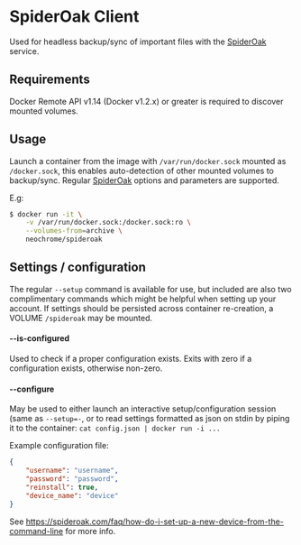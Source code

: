 # SpiderOak Client
Used for headless backup/sync of important files with the [SpiderOak] service.

## Requirements
Docker Remote API v1.14 (Docker v1.2.x) or greater is required to discover mounted volumes.

## Usage
Launch a container from the image with `/var/run/docker.sock` mounted as `/docker.sock`,
this enables auto-detection of other mounted volumes to backup/sync.
Regular [SpiderOak] options and parameters are supported.

E.g:
```sh
$ docker run -it \
	-v /var/run/docker.sock:/docker.sock:ro \
	--volumes-from=archive \
	neochrome/spideroak
```

## Settings / configuration
The regular `--setup` command is available for use, but included are also two
complimentary commands which might be helpful when setting up your account.
If settings should be persisted across container re-creation, a VOLUME
`/spideroak` may be mounted.

#### --is-configured
Used to check if a proper configuration exists. Exits with zero if a configuration
exists, otherwise non-zero.

#### --configure
May be used to either launch an interactive setup/configuration session (same as
`--setup=-`, or to read settings formatted as json on stdin by piping it to the
container: `cat config.json | docker run -i ...`

Example configuration file:
```json
{
	"username": "username",
	"password": "password",
	"reinstall": true,
	"device_name": "device"
}
```
See <https://spideroak.com/faq/how-do-i-set-up-a-new-device-from-the-command-line> for more info.

[SpiderOak]: https://spideroak.com

